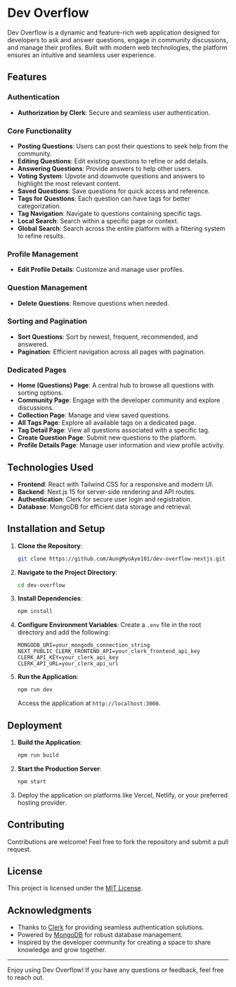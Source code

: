 # Dev Overflow

Dev Overflow is a dynamic and feature-rich web application designed for developers to ask and answer questions, engage in community discussions, and manage their profiles. Built with modern web technologies, the platform ensures an intuitive and seamless user experience.

## Features

### Authentication

- **Authorization by Clerk**: Secure and seamless user authentication.

### Core Functionality

- **Posting Questions**: Users can post their questions to seek help from the community.
- **Editing Questions**: Edit existing questions to refine or add details.
- **Answering Questions**: Provide answers to help other users.
- **Voting System**: Upvote and downvote questions and answers to highlight the most relevant content.
- **Saved Questions**: Save questions for quick access and reference.
- **Tags for Questions**: Each question can have tags for better categorization.
- **Tag Navigation**: Navigate to questions containing specific tags.
- **Local Search**: Search within a specific page or context.
- **Global Search**: Search across the entire platform with a filtering system to refine results.

### Profile Management

- **Edit Profile Details**: Customize and manage user profiles.

### Question Management

- **Delete Questions**: Remove questions when needed.

### Sorting and Pagination

- **Sort Questions**: Sort by newest, frequent, recommended, and answered.
- **Pagination**: Efficient navigation across all pages with pagination.

### Dedicated Pages

- **Home (Questions) Page**: A central hub to browse all questions with sorting options.
- **Community Page**: Engage with the developer community and explore discussions.
- **Collection Page**: Manage and view saved questions.
- **All Tags Page**: Explore all available tags on a dedicated page.
- **Tag Detail Page**: View all questions associated with a specific tag.
- **Create Question Page**: Submit new questions to the platform.
- **Profile Details Page**: Manage user information and view profile activity.

## Technologies Used

- **Frontend**: React with Tailwind CSS for a responsive and modern UI.
- **Backend**: Next.js 15 for server-side rendering and API routes.
- **Authentication**: Clerk for secure user login and registration.
- **Database**: MongoDB for efficient data storage and retrieval.

## Installation and Setup

1. **Clone the Repository**:

   ```bash
   git clone https://github.com/AungMyoAye101/dev-overflow-nextjs.git
   ```

2. **Navigate to the Project Directory**:

   ```bash
   cd dev-overflow
   ```

3. **Install Dependencies**:

   ```bash
   npm install
   ```

4. **Configure Environment Variables**:
   Create a `.env` file in the root directory and add the following:

   ```env
   MONGODB_URI=your_mongodb_connection_string
   NEXT_PUBLIC_CLERK_FRONTEND_API=your_clerk_frontend_api_key
   CLERK_API_KEY=your_clerk_api_key
   CLERK_API_URL=your_clerk_api_url
   ```

5. **Run the Application**:
   ```bash
   npm run dev
   ```
   Access the application at `http://localhost:3000`.

## Deployment

1. **Build the Application**:

   ```bash
   npm run build
   ```

2. **Start the Production Server**:

   ```bash
   npm start
   ```

3. Deploy the application on platforms like Vercel, Netlify, or your preferred hosting provider.

## Contributing

Contributions are welcome! Feel free to fork the repository and submit a pull request.

## License

This project is licensed under the [MIT License](LICENSE).

## Acknowledgments

- Thanks to [Clerk](https://clerk.dev/) for providing seamless authentication solutions.
- Powered by [MongoDB](https://www.mongodb.com/) for robust database management.
- Inspired by the developer community for creating a space to share knowledge and grow together.

---

Enjoy using Dev Overflow! If you have any questions or feedback, feel free to reach out.
